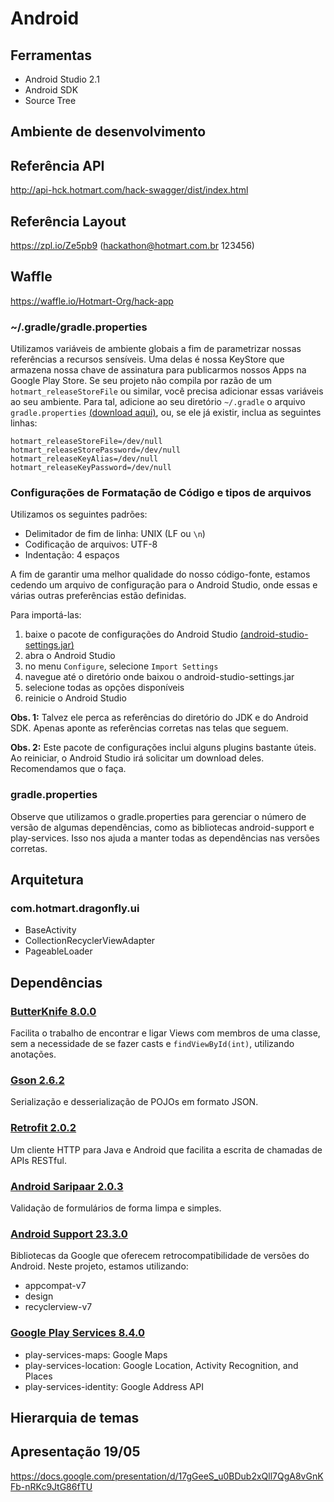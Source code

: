 
# Android

## Ferramentas

   * Android Studio 2.1
   * Android SDK
   * Source Tree

## Ambiente de desenvolvimento

## Referência API
http://api-hck.hotmart.com/hack-swagger/dist/index.html

## Referência Layout
https://zpl.io/Ze5pb9
(hackathon@hotmart.com.br 123456)

## Waffle
https://waffle.io/Hotmart-Org/hack-app

### ~/.gradle/gradle.properties

Utilizamos variáveis de ambiente globais a fim de parametrizar nossas referências a recursos sensíveis. Uma delas é nossa KeyStore que armazena nossa chave de assinatura para publicarmos nossos Apps na Google Play Store.
Se seu projeto não compila por razão de um `hotmart_releaseStoreFile` ou similar, você precisa adicionar essas variáveis ao seu ambiente.
Para tal, adicione ao seu diretório `~/.gradle` o arquivo `gradle.properties` [(download aqui)](https://github.com/Hotmart-Org/hack-app/blob/master/extras/gradle.properties), ou, se ele já existir, inclua as seguintes linhas:

```
hotmart_releaseStoreFile=/dev/null
hotmart_releaseStorePassword=/dev/null
hotmart_releaseKeyAlias=/dev/null
hotmart_releaseKeyPassword=/dev/null
```

### Configurações de Formatação de Código e tipos de arquivos
Utilizamos os seguintes padrões:

   * Delimitador de fim de linha: UNIX (LF ou `\n`)
   * Codificação de arquivos: UTF-8
   * Indentação: 4 espaços
   
A fim de garantir uma melhor qualidade do nosso código-fonte, estamos cedendo um arquivo de configuração para o Android Studio, onde essas e várias outras preferências estão definidas.

Para importá-las:

   1. baixe o pacote de configurações do Android Studio [(android-studio-settings.jar)](https://github.com/Hotmart-Org/hack-app/blob/master/extras/android-studio-settings.jar)
   2. abra o Android Studio
   3. no menu `Configure`, selecione `Import Settings`
   4. navegue até o diretório onde baixou o android-studio-settings.jar
   5. selecione todas as opções disponíveis
   6. reinicie o Android Studio

**Obs. 1:** Talvez ele perca as referências do diretório do JDK e do Android SDK. Apenas aponte as referências corretas nas telas que seguem.

**Obs. 2:** Este pacote de configurações inclui alguns plugins bastante úteis. Ao reiniciar, o Android Studio irá solicitar um download deles. Recomendamos que o faça.

### gradle.properties
Observe que utilizamos o gradle.properties para gerenciar o número de versão de algumas dependências, como as bibliotecas android-support e play-services. Isso nos ajuda a manter todas as dependências nas versões corretas. 

## Arquitetura

### com.hotmart.dragonfly.ui
   * BaseActivity
   * CollectionRecyclerViewAdapter
   * PageableLoader

## Dependências
    
### [ButterKnife 8.0.0](http://jakewharton.github.io/butterknife/)
Facilita o trabalho de encontrar e ligar Views com membros de uma classe, sem a necessidade de se fazer casts e `findViewById(int)`, utilizando anotações.

### [Gson 2.6.2](https://github.com/google/gson)
Serialização e desserialização de POJOs em formato JSON.

### [Retrofit 2.0.2](http://square.github.io/retrofit/)
Um cliente HTTP para Java e Android que facilita a escrita de chamadas de APIs RESTful.

### [Android Saripaar 2.0.3](https://github.com/ragunathjawahar/android-saripaar)
Validação de formulários de forma limpa e simples.

### [Android Support 23.3.0](http://developer.android.com/intl/pt-br/tools/support-library/index.html)
Bibliotecas da Google que oferecem retrocompatibilidade de versões do Android. Neste projeto, estamos utilizando:

   * appcompat-v7
   * design
   * recyclerview-v7

### [Google Play Services 8.4.0](https://developers.google.com/android/guides/setup)

   * play-services-maps: Google Maps
   * play-services-location: Google Location, Activity Recognition, and Places
   * play-services-identity: Google Address API

## Hierarquia de temas

## Apresentação 19/05
https://docs.google.com/presentation/d/17gGeeS_u0BDub2xQll7QgA8vGnKFb-nRKc9JtG86fTU

